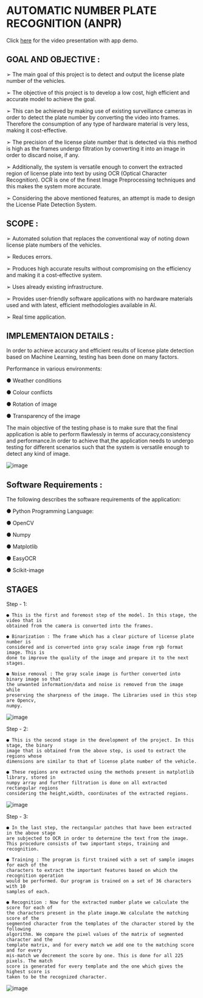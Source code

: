 # AUTOMATIC NUMBER PLATE RECOGNITION (ANPR)
Click [here](https://drive.google.com/file/d/1a52Jcj2OTLLYDQ6oF9aFt-7TRixo8XnX/view?usp=share_link) for the video presentation with app demo.
## GOAL AND OBJECTIVE :
➢ The main goal of this project is to detect and output the license plate number of the vehicles.

➢ The objective of this project is to develop a low cost, high efficient and accurate model to
achieve the goal.

➢ This can be achieved by making use of existing surveillance cameras in order to detect the
plate number by converting the video into frames. Therefore the consumption of any type of
hardware material is very less, making it cost-effective.

➢ The precision of the license plate number that is detected via this method is high as the
frames undergo filtration by converting it into an image in order to discard noise, if any.

➢ Additionally, the system is versatile enough to convert the extracted region of license plate
into text by using OCR (Optical Character Recognition). OCR is one of the finest Image
Preprocessing techniques and this makes the system more accurate.

➢ Considering the above mentioned features, an attempt is made to design the License Plate
Detection System.

## SCOPE :
➢ Automated solution that replaces the conventional way of noting down license plate numbers of the vehicles.

➢ Reduces errors.

➢ Produces high accurate results without compromising on the efficiency and making it a cost-effective system.

➢ Uses already existing infrastructure.

➢ Provides user-friendly software applications with no hardware materials used and with latest, efficient methodologies available in AI.

➢ Real time application.

## IMPLEMENTAION DETAILS :

In order to achieve accuracy and efficient results of license plate detection based on Machine
Learning, testing has been done on many factors.

Performance in various environments:

● Weather conditions

● Colour conflicts

● Rotation of image

● Transparency of the image

The main objective of the testing phase is to make sure that the final application is able to perform
flawlessly in terms of accuracy,consistency and performance.In order to achieve that,the
application needs to undergo testing for different scenarios such that the system is versatile enough
to detect any kind of image.

![image](https://user-images.githubusercontent.com/91799812/230790090-ae83df43-d0dd-445f-8214-dd68fd297005.png)

## Software Requirements :
The following describes the software requirements of the application:

● Python Programming Language:

  ● OpenCV 
  
  ● Numpy
  
  ● Matplotlib
  
  ● EasyOCR
  
  ● Scikit-image
  
## STAGES

  Step - 1:
  
    ● This is the first and foremost step of the model. In this stage, the video that is
    obtained from the camera is converted into the frames.
    
    ● Binarization : The frame which has a clear picture of license plate number is
    considered and is converted into gray scale image from rgb format image. This is
    done to improve the quality of the image and prepare it to the next stages.
    
    ● Noise removal : The gray scale image is further converted into binary image so that
    the unwanted information/data and noise is removed from the image while
    preserving the sharpness of the image. The Libraries used in this step are Opencv,
    numpy.
    
  ![image](https://user-images.githubusercontent.com/91799812/230790432-4022fa79-12dc-441d-9ab3-d719a09adf96.png)
  
  Step - 2:
  
    ● This is the second stage in the development of the project. In this stage, the binary
    image that is obtained from the above step, is used to extract the regions whose
    dimensions are similar to that of license plate number of the vehicle.
    
    ● These regions are extracted using the methods present in matplotlib library, stored in
    numpy array and further filtration is done on all extracted rectangular regions
    considering the height,width, coordinates of the extracted regions.
    
  ![image](https://user-images.githubusercontent.com/91799812/230790626-efe4fd68-e3f3-4fbe-aea7-ee792bbb7eec.png)
    
  Step - 3:

    ● In the last step, the rectangular patches that have been extracted in the above stage
    are subjected to OCR in order to determine the text from the image.
    This procedure consists of two important steps, training and recognition.

    ● Training : The program is first trained with a set of sample images for each of the
    characters to extract the important features based on which the recognition operation
    would be performed. Our program is trained on a set of 36 characters with 10
    samples of each.

    ● Recognition : Now for the extracted number plate we calculate the score for each of
    the characters present in the plate image.We calculate the matching score of the
    segmented character from the templates of the character stored by the following
    algorithm. We compare the pixel values of the matrix of segmented character and the
    template matrix, and for every match we add one to the matching score and for every
    mis-match we decrement the score by one. This is done for all 225 pixels. The match
    score is generated for every template and the one which gives the highest score is
    taken to be the recognized character.

  ![image](https://user-images.githubusercontent.com/91799812/230790709-a2e1c065-562a-40b9-8b0d-0566cb9db941.png)
    
